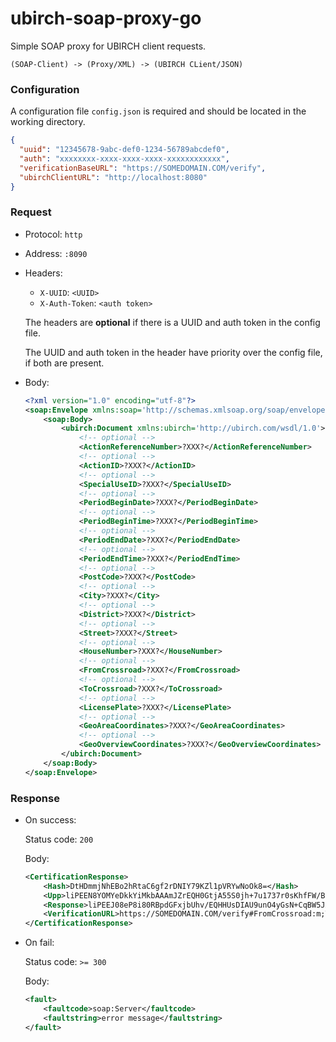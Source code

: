 # ubirch-soap-proxy-go

Simple SOAP proxy for UBIRCH client requests.

```
(SOAP-Client) -> (Proxy/XML) -> (UBIRCH CLient/JSON)
```

### Configuration
A configuration file `config.json` is required and should be located in the working directory.
```json
{
  "uuid": "12345678-9abc-def0-1234-56789abcdef0",
  "auth": "xxxxxxxx-xxxx-xxxx-xxxx-xxxxxxxxxxxx",
  "verificationBaseURL": "https://SOMEDOMAIN.COM/verify",
  "ubirchClientURL": "http://localhost:8080"
}
```

### Request
- Protocol: `http`
- Address: `:8090`
- Headers:
    - `X-UUID`: `<UUID>`
    - `X-Auth-Token`: `<auth token>`
  
    The headers are **optional** if there is a UUID and auth token in the config file. 
    
    The UUID and auth token in the header have priority over the config file, if both are present.
- Body: 
    ```xml
    <?xml version="1.0" encoding="utf-8"?>
    <soap:Envelope xmlns:soap='http://schemas.xmlsoap.org/soap/envelope/'>
        <soap:Body>
            <ubirch:Document xmlns:ubirch='http://ubirch.com/wsdl/1.0'>
                <!-- optional -->
                <ActionReferenceNumber>?XXX?</ActionReferenceNumber>
                <!-- optional -->
                <ActionID>?XXX?</ActionID>
                <!-- optional -->
                <SpecialUseID>?XXX?</SpecialUseID>
                <!-- optional -->
                <PeriodBeginDate>?XXX?</PeriodBeginDate>
                <!-- optional -->
                <PeriodBeginTime>?XXX?</PeriodBeginTime>
                <!-- optional -->
                <PeriodEndDate>?XXX?</PeriodEndDate>
                <!-- optional -->
                <PeriodEndTime>?XXX?</PeriodEndTime>
                <!-- optional -->
                <PostCode>?XXX?</PostCode>
                <!-- optional -->
                <City>?XXX?</City>
                <!-- optional -->
                <District>?XXX?</District>
                <!-- optional -->
                <Street>?XXX?</Street>
                <!-- optional -->
                <HouseNumber>?XXX?</HouseNumber>
                <!-- optional -->
                <FromCrossroad>?XXX?</FromCrossroad>
                <!-- optional -->
                <ToCrossroad>?XXX?</ToCrossroad>
                <!-- optional -->
                <LicensePlate>?XXX?</LicensePlate>
                <!-- optional -->
                <GeoAreaCoordinates>?XXX?</GeoAreaCoordinates>
                <!-- optional -->
                <GeoOverviewCoordinates>?XXX?</GeoOverviewCoordinates>
            </ubirch:Document>
        </soap:Body>
    </soap:Envelope>
    ```
  
### Response
- On success:
  
  Status code: `200`
  
  Body:
  ```xml
  <CertificationResponse>
      <Hash>DtHDmmjNhEBo2hRtaC6gf2rDNIY79KZl1pVRYwNoOk8=</Hash>
      <Upp>liPEEN8YOMYeDkkYiMkbAAAmJZrEQH0GtjA55S0jh+7u1737r0sKhfFW/BafY1QXgLAoGTl0buqu4rivbLNEOaxg+EnqFXCIa3mktOIcwCF3mcZQheMAxCAO0cOaaM2EQGjaFG1oLqB/asM0hjv0pmXWlVFjA2g6T8RAcdSwMgBT26c7jIaw34KoFbkleRfKw/wx+2NLjdL1acBBGgJ6L5ldt9CMfPtuvNfEsrK2R6GJD5ukuYHHLK0pJA==</Upp>
      <Response>liPEEJ08eP8i80RBpdGFxjbUhv/EQHHUsDIAU9unO4yGsN+CqBW5JXkXysP8MftjS43S9WnAQRoCei+ZXbfQjHz7brzXxLKytkehiQ+bpLmBxyytKSQAxBDrcgnN3+VHabEJ5zsfCTUUxEcwRQIgDOiLpZzX4vgtFCBZXl6wcF+pJA0OSkSH7fSNnODssMQCIQDqH5s8Hf65YjM/nX8881Ralx+gfPD43uGWtofJe7zTuQ==</Response>
      <VerificationURL>https://SOMEDOMAIN.COM/verify#FromCrossroad:m;ToCrossroad:n;LicensePlate:o;ActionID:b;PeriodBeginDate:d;PeriodBeginTime:e;PeriodEndDate:f;District:j;Street:k;ActionReferenceNumber:a;SpecialUseID:c;PeriodEndTime:g;HouseNumber:l;GeoAreaCoordinates:p;GeoOverviewCoordinates:q;PostCode:h;City:i</VerificationURL>
  </CertificationResponse>
  ```
  
- On fail:

  Status code: `>= 300`

  Body:
  ```xml
  <fault>
      <faultcode>soap:Server</faultcode>
      <faultstring>error message</faultstring>
  </fault>
  ```